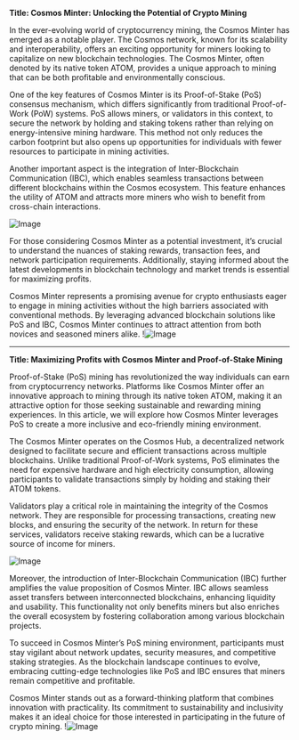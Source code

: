 **Title: Cosmos Minter: Unlocking the Potential of Crypto Mining**

In the ever-evolving world of cryptocurrency mining, the Cosmos Minter has emerged as a notable player. The Cosmos network, known for its scalability and interoperability, offers an exciting opportunity for miners looking to capitalize on new blockchain technologies. The Cosmos Minter, often denoted by its native token ATOM, provides a unique approach to mining that can be both profitable and environmentally conscious.

One of the key features of Cosmos Minter is its Proof-of-Stake (PoS) consensus mechanism, which differs significantly from traditional Proof-of-Work (PoW) systems. PoS allows miners, or validators in this context, to secure the network by holding and staking tokens rather than relying on energy-intensive mining hardware. This method not only reduces the carbon footprint but also opens up opportunities for individuals with fewer resources to participate in mining activities.

Another important aspect is the integration of Inter-Blockchain Communication (IBC), which enables seamless transactions between different blockchains within the Cosmos ecosystem. This feature enhances the utility of ATOM and attracts more miners who wish to benefit from cross-chain interactions.

![Image](https://github.com/user-attachments/assets/590b50a7-4459-4e76-8a31-559aed223621)

For those considering Cosmos Minter as a potential investment, it’s crucial to understand the nuances of staking rewards, transaction fees, and network participation requirements. Additionally, staying informed about the latest developments in blockchain technology and market trends is essential for maximizing profits.

Cosmos Minter represents a promising avenue for crypto enthusiasts eager to engage in mining activities without the high barriers associated with conventional methods. By leveraging advanced blockchain solutions like PoS and IBC, Cosmos Minter continues to attract attention from both novices and seasoned miners alike. !![Image](https://github.com/user-attachments/assets/590b50a7-4459-4e76-8a31-559aed223621)

---

**Title: Maximizing Profits with Cosmos Minter and Proof-of-Stake Mining**

Proof-of-Stake (PoS) mining has revolutionized the way individuals can earn from cryptocurrency networks. Platforms like Cosmos Minter offer an innovative approach to mining through its native token ATOM, making it an attractive option for those seeking sustainable and rewarding mining experiences. In this article, we will explore how Cosmos Minter leverages PoS to create a more inclusive and eco-friendly mining environment.

The Cosmos Minter operates on the Cosmos Hub, a decentralized network designed to facilitate secure and efficient transactions across multiple blockchains. Unlike traditional Proof-of-Work systems, PoS eliminates the need for expensive hardware and high electricity consumption, allowing participants to validate transactions simply by holding and staking their ATOM tokens.

Validators play a critical role in maintaining the integrity of the Cosmos network. They are responsible for processing transactions, creating new blocks, and ensuring the security of the network. In return for these services, validators receive staking rewards, which can be a lucrative source of income for miners.

![Image](https://github.com/user-attachments/assets/590b50a7-4459-4e76-8a31-559aed223621)

Moreover, the introduction of Inter-Blockchain Communication (IBC) further amplifies the value proposition of Cosmos Minter. IBC allows seamless asset transfers between interconnected blockchains, enhancing liquidity and usability. This functionality not only benefits miners but also enriches the overall ecosystem by fostering collaboration among various blockchain projects.

To succeed in Cosmos Minter’s PoS mining environment, participants must stay vigilant about network updates, security measures, and competitive staking strategies. As the blockchain landscape continues to evolve, embracing cutting-edge technologies like PoS and IBC ensures that miners remain competitive and profitable.

Cosmos Minter stands out as a forward-thinking platform that combines innovation with practicality. Its commitment to sustainability and inclusivity makes it an ideal choice for those interested in participating in the future of crypto mining. !![Image](https://github.com/user-attachments/assets/590b50a7-4459-4e76-8a31-559aed223621)